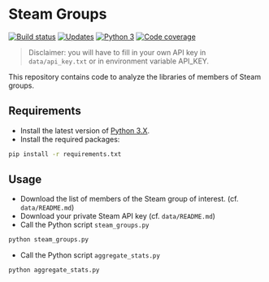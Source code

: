 # Steam Groups
 
[![Build status][build image]][build]
[![Updates][dependency image]][pyup]
[![Python 3][python3 image]][pyup]
[![Code coverage][codecov image]][codecov]

> Disclaimer: you will have to fill in your own API key in `data/api_key.txt` or in environment variable API_KEY.

This repository contains code to analyze the libraries of members of Steam groups.

## Requirements

-   Install the latest version of [Python 3.X](https://www.python.org/downloads/).
-   Install the required packages:

```bash
pip install -r requirements.txt
```

## Usage

-   Download the list of members of the Steam group of interest. (cf. `data/README.md`)
-   Download your private Steam API key (cf. `data/README.md`)
-   Call the Python script `steam_groups.py`

```bash
python steam_groups.py
```

-   Call the Python script `aggregate_stats.py`

```bash
python aggregate_stats.py
```

[build]: <https://github.com/woctezuma/steam-groups/actions>
[build image]: <https://github.com/woctezuma/steam-groups/workflows/Python application/badge.svg?branch=master>

[pyup]: https://pyup.io/repos/github/woctezuma/steam-groups/
[dependency image]: https://pyup.io/repos/github/woctezuma/steam-groups/shield.svg
[python3 image]: https://pyup.io/repos/github/woctezuma/steam-groups/python-3-shield.svg

[codecov]: https://codecov.io/gh/woctezuma/steam-groups
[codecov image]: https://codecov.io/gh/woctezuma/steam-groups/branch/master/graph/badge.svg
